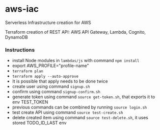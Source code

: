 # aws-iac
Serverless Infrastructure creation for AWS

Terraform creation of REST API: AWS API Gateway, Lambda, Cognito, DynamoDB

### Instructions
- install Node modules in `lambdas/js` with command `npm install`
- export AWS_PROFILE="profile-name"
- `terraform plan`
- `terraform apply --auto-approve`
- It is possible that apply needs to be done twice
- create user using command `signup.sh`
- confirm using command `signup-confirm.sh`
- generate token using command `source get-token.sh`, that exports it to env TEST_TOKEN
- previous commands can be combined by running `source login.sh`
- test create API using command `source test-create.sh`
- delete created item using command `source test-delete.sh`, it uses stored TODO_ID_LAST env
